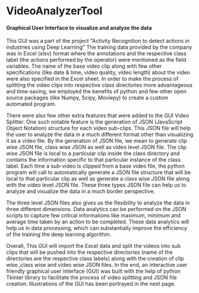 # VideoAnalyzerTool


#### Graphical User Interface to visualize and analyze the data

This GUI was a part of the project "Activity Recognition to detect actions in industries using Deep Learning"
The training data provided by the company was in Excel (xlsv) format where the annotations and the respective class label (the actions performed by the operator) were mentioned as the field variables. The name of the base video clip along with few other specifications (like date & time, video quality, video length) about the video were also specified in the Excel sheet. In order to make the process of splitting the video clips into respective class directories more advantageous and time-saving, we employed the benefits of python and few other open source packages (like Numpy, Scipy, Moviepy) to create a custom automated program.

There were also few other extra features that were added to the GUI Video Splitter. One such notable feature is the generation of JSON (JavaScript Object Notation) structure for each video sub-clips. This JSON file will help the user to analyze the data in a much different format other than visualizing it as a video file. By the generation of JSON file, we mean to generate clip wise JSON file, class wise JSON as well as video level JSON file. The clip wise JSON file is local to a particular clip inside the class directory and contains the information specific to that particular instance of the class label. Each time a sub-video is clipped from a base video file, the python program will call to automatically generate a JSON file structure that will be local to that particular clip as well as generate a class wise JSON file along with the video level JSON file. These three types JSON file can help us to analyze and visualize the data in a much border perspective.

The three level JSON files also gives us the flexibility to analyze the data in three different dimensions. Data analytics can be performed on the JSON scripts to capture few critical informations like maximum, minimum and average time taken by an action to be completed. These data analytics will help us in data processing, which can substantially improve the efficiency of the training the deep learning algorithm.

Overall, This GUI will import the Excel data and split the videos into sub clips that will be pushed into the respective directories (name of the directories are the respective class labels) along with the creation of clip wise ,class wise and video wise JSON files. In the end, an interactive user friendly graphical user interface (GUI) was built with the help of python Tkinter library to facilitate the process of video splitting and JSON file creation. Illustrations of the GUI has been portrayed in the next page. 

